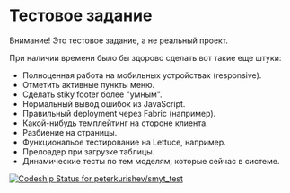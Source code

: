 Тестовое задание
================

Внимание! Это тестовое задание, а не реальный проект.

При наличии времени было бы здорово сделать вот такие еще штуки:

* Полноценная работа на мобильных устройствах (responsive).
* Отметить активные пункты меню.
* Сделать stiky footer более &quot;умным&quot;.
* Нормальный вывод ошибок из JavaScript.
* Правильный deployment через Fabric (например).
* Какой-нибудь темплейтинг на стороне клиента.
* Разбиение на страницы.
* Функциональое тестирование на Lettuce, например.
* Прелоадер при загрузке таблицы.
* Динамические тесты по тем моделям, которые сейчас в системе.

[ ![Codeship Status for peterkurishev/smyt_test](https://codeship.com/projects/14868e90-4bcb-0132-ba3a-3e5cf71b5945/status)](https://codeship.com/projects/46833)